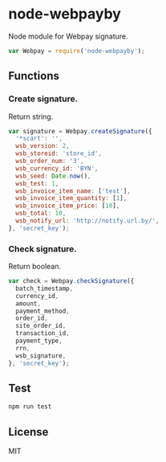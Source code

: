 # node-webpayby
Node module for Webpay signature.

```javascript
var Webpay = require('node-webpayby');
```
## Functions
### Create signature.
Return string.
```javascript
var signature = Webpay.createSignature({
  '*scart': '',
  wsb_version: 2,
  wsb_storeid: 'store_id',
  wsb_order_num: '3',
  wsb_currency_id: 'BYN',
  wsb_seed: Date.now(),
  wsb_test: 1,
  wsb_invoice_item_name: ['test'],
  wsb_invoice_item_quantity: [1],
  wsb_invoice_item_price: [10],
  wsb_total: 10,
  wsb_notify_url: 'http://notify.url.by/',
}, 'secret_key');
```
### Check signature.
Return boolean.
```javascript
var check = Webpay.checkSignature({
  batch_timestamp, 
  currency_id, 
  amount,
  payment_method, 
  order_id,
  site_order_id,
  transaction_id, 
  payment_type, 
  rrn,
  wsb_signature, 
}, 'secret_key');
```
## Test
```javascript
npm run test
```
## License
MIT